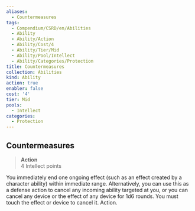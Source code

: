```yaml
---
aliases:
  - Countermeasures
tags:
  - Compendium/CSRD/en/Abilities
  - Ability
  - Ability/Action
  - Ability/Cost/4
  - Ability/Tier/Mid
  - Ability/Pool/Intellect
  - Ability/Categories/Protection
title: Countermeasures
collection: Abilities
kind: Ability
action: true
enabler: false
cost: '4'
tier: Mid
pools:
  - Intellect
categories:
  - Protection
---
```

## Countermeasures  
>**Action**  
>4 Intellect points
  
You immediately end one ongoing effect (such as an effect created by a character ability) within immediate range. Alternatively, you can use this as a defense action to cancel any incoming ability targeted at you, or you can cancel any device or the effect of any device for 1d6 rounds. You must touch the effect or device to cancel it. Action.